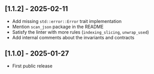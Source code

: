 ## [1.1.2] - 2025-02-11

- Add missing `std::error::Error` trait implementation
- Mention `scan_json` package in the README
- Satisfy the linter with more rules (`indexing_slicing`, `unwrap_used`)
- Add internal comments about the invariants and contracts


## [1.1.0] - 2025-01-27

- First public release
